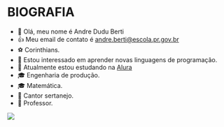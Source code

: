 # BIOGRAFIA

- 👋 Olá, meu nome é Andre Dudu Berti
- 👍 Meu email de contato é andre.berti@escola.pr.gov.br
- ⚽ Corinthians. 
- 👀 Estou interessado em aprender novas linguagens de programação.
- 📖 Atualmente estou estudando na [Alura](https://www.alura.com.br)
- 🎓 Engenharia de produção.
- 🎓 Matemática.
- 🎤 Cantor sertanejo.
- 📘 Professor.
  
![](https://media.tenor.com/I5iY9Hj8YGQAAAAi/kroppa-digital.gif)

<!---
site do gif - https://tenor.com/pt-BR/

--->
